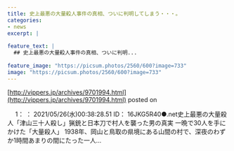 ```yaml
---
title: 史上最悪の大量殺人事件の真相、ついに判明してしまう・・・。
categories:
- news
excerpt: |
  
feature_text: |
  ## 史上最悪の大量殺人事件の真相、ついに判明...
  
feature_image: "https://picsum.photos/2560/600?image=733"
image: "https://picsum.photos/2560/600?image=733"
---
```


[http://vippers.jp/archives/9701994.html](http://vippers.jp/archives/9701994.html)
posted on 

<!--more-->

　 1： ： 2021/05/26(水)00:38:28.51 ID： 16JKG5R40●.net史上最悪の大量殺人「津山三十人殺し」猟銃と日本刀で村人を襲った男の真実 一晩で30人を手にかけた「大量殺人」 1938年、岡山と鳥取の県境にある山間の村で、深夜のわずか1時間あまりの間にたった一人...
